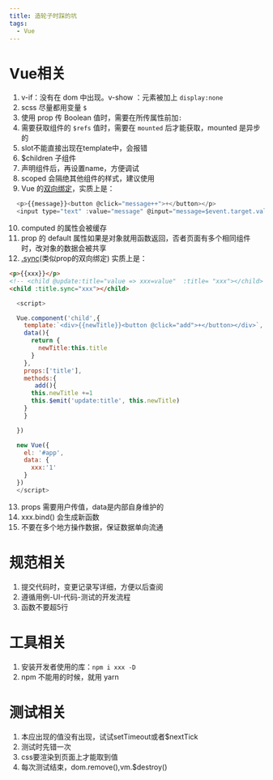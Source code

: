 ```yaml
---
title: 造轮子时踩的坑
tags:
  - Vue
---
```


# Vue相关

1. v-if：没有在 dom 中出现。v-show ：元素被加上 `display:none`
2. scss 尽量都用变量 `$`
3. 使用 prop 传 Boolean 值时，需要在所传属性前加`:`
4. 需要获取组件的 `$refs` 值时，需要在 `mounted` 后才能获取，mounted 是异步的
5. slot不能直接出现在template中，会报错
6. $children 子组件
7. 声明组件后，再设置name，方便调试
8. scoped 会隔绝其他组件的样式，建议使用
9. Vue 的[双向绑定](https://jsbin.com/bipojipeho/edit?html,output)，实质上是：

  ```javascript
    <p>{{message}}<button @click="message++">+</button></p>
    <input type="text" :value="message" @input="message=$event.target.value">
  ```

10. computed 的属性会被缓存
11. prop 的 default 属性如果是对象就用函数返回，否者页面有多个相同组件时，改对象的数据会被共享
12. [.sync](https://jsbin.com/jaxehabogu/1/edit?html,console,output)(类似prop的双向绑定) 实质上是：
  ```html
  <p>{{xxx}}</p>
  <!-- <child @update:title="value => xxx=value"  :title= "xxx"></child> -->
  <child :title.sync="xxx"></child>
```

```JavaScript
  <script>

  Vue.component('child',{
    template:`<div>{{newTitle}}<button @click="add">+</button></div>`,
    data(){
      return {
        newTitle:this.title
      }
    },
    props:['title'],
    methods:{
       add(){
      this.newTitle +=1
      this.$emit('update:title', this.newTitle)
    }
    }

  })

  new Vue({
    el: '#app',
    data: {
      xxx:'1'
    }
  })
  </script>
  ```
13. props 需要用户传值，data是内部自身维护的
14. xxx.bind() 会生成新函数
15. 不要在多个地方操作数据，保证数据单向流通


# 规范相关

1. 提交代码时，变更记录写详细，方便以后查阅
2. 遵循用例-UI-代码-测试的开发流程
3. 函数不要超5行

# 工具相关

1. 安装开发者使用的库：`npm i xxx -D`
2. npm 不能用的时候，就用 yarn

# 测试相关

1. 本应出现的值没有出现，试试setTimeout或者$nextTick
2. 测试时先错一次
3. css要渲染到页面上才能取到值
4. 每次测试结束，dom.remove(),vm.$destroy()

